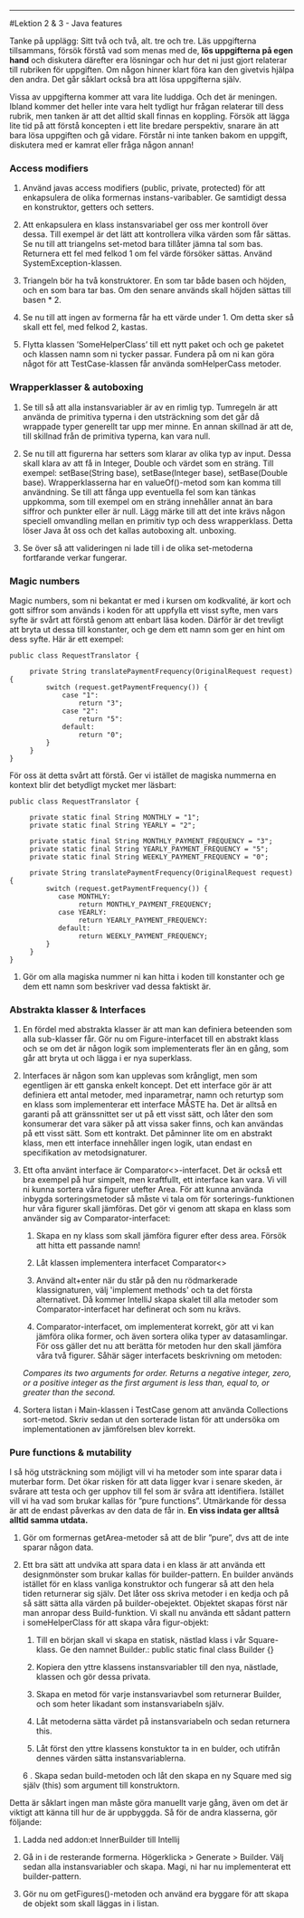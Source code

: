 ----
#Lektion 2 & 3 - Java features

Tanke på upplägg: Sitt två och två, alt. tre och tre. Läs uppgifterna tillsammans, försök förstå vad som menas med de, **lös uppgifterna på egen hand** och diskutera därefter era lösningar och hur det ni just gjort relaterar till rubriken för uppgiften. Om någon hinner klart föra kan den givetvis hjälpa den andra. Det går såklart också bra att lösa uppgifterna själv.

Vissa av uppgifterna kommer att vara lite luddiga. Och det är meningen. Ibland kommer det heller inte vara helt tydligt hur frågan relaterar till dess rubrik, men tanken är att det alltid skall finnas en koppling. Försök att lägga lite tid på att förstå koncepten i ett lite bredare perspektiv, snarare än att bara lösa uppgiften och gå vidare. Förstår ni inte tanken bakom en uppgift, diskutera med er kamrat eller fråga någon annan!

### Access modifiers
1. Använd javas access modifiers (public, private, protected) för att enkapsulera de olika formernas instans-varibabler. Ge samtidigt dessa en konstruktor, getters och setters.

2. Att enkapsulera en klass instansvariabel ger oss mer kontroll över dessa. Till exempel är det lätt att kontrollera vilka värden som får sättas. Se nu till att triangelns set-metod bara tillåter jämna tal som bas. Returnera ett fel med felkod 1 om fel värde försöker sättas. Använd SystemException-klassen.

3. Triangeln bör ha två konstruktorer. En som tar både basen och höjden, och en som bara tar bas. Om den senare används skall höjden sättas till basen * 2.

4. Se nu till att ingen av formerna får ha ett värde under 1. Om detta sker så skall ett fel, med felkod 2, kastas.

5. Flytta klassen ’SomeHelperClass’ till ett nytt paket och och ge paketet och klassen namn som ni tycker passar. Fundera på om ni kan göra något för att TestCase-klassen får använda somHelperCass metoder.

### Wrapperklasser & autoboxing
1. Se till så att alla instansvariabler är av en rimlig typ. Tumregeln är att använda de primitiva typerna i den utsträckning som det går då wrappade typer generellt tar upp mer minne. En annan skillnad är att de, till skillnad från de primitiva typerna, kan vara null.

2. Se nu till att figurerna har setters som klarar av olika typ av input. Dessa skall klara av att få in Integer, Double och värdet som en sträng. Till exempel: setBase(String base), setBase(Integer base), setBase(Double base). Wrapperklasserna har en valueOf()-metod som kan komma till användning. Se till att fånga upp eventuella fel som kan tänkas uppkomma, som till exempel om en sträng innehåller annat än bara siffror och punkter eller är null. Lägg märke till att det inte krävs någon speciell omvandling mellan en primitiv typ och dess wrapperklass. Detta löser Java åt oss och det kallas autoboxing alt. unboxing.

3. Se över så att valideringen ni lade till i de olika set-metoderna fortfarande verkar fungerar.

### Magic numbers
Magic numbers, som ni bekantat er med i kursen om kodkvalité, är kort och gott siffror som används i koden för att uppfylla ett visst syfte, men vars syfte är svårt att förstå genom att enbart läsa koden. Därför är det trevligt att bryta ut dessa till konstanter, och ge dem ett namn som ger en hint om dess syfte. Här är ett exempel:

    public class RequestTranslator {  
            
         private String translatePaymentFrequency(OriginalRequest request) {
             switch (request.getPaymentFrequency()) {
                 case "1":
                     return "3";
                 case "2":
                     return "5":
                 default:
                     return "0";
             }
         }
    }

För oss ät detta svårt att förstå. Ger vi istället de magiska nummerna en kontext blir det betydligt mycket mer läsbart:

    public class RequestTranslator {        
              
         private static final String MONTHLY = "1";
         private static final String YEARLY = "2";
          
         private static final String MONTHLY_PAYMENT_FREQUENCY = "3";
         private static final String YEARLY_PAYMENT_FREQUENCY = "5";
         private static final String WEEKLY_PAYMENT_FREQUENCY = "0";
     
         private String translatePaymentFrequency(OriginalRequest request) {
             switch (request.getPaymentFrequency()) {
                case MONTHLY:
                     return MONTHLY_PAYMENT_FREQUENCY;
                case YEARLY:
                     return YEARLY_PAYMENT_FREQUENCY:
                default:
                     return WEEKLY_PAYMENT_FREQUENCY;
             }
         }
    }

1. Gör om alla magiska nummer ni kan hitta i koden till konstanter och ge dem ett namn som beskriver vad dessa faktiskt är.

### Abstrakta klasser & Interfaces
1.	En fördel med abstrakta klasser är att man kan definiera beteenden som alla sub-klasser får. Gör nu om Figure-interfacet till en abstrakt klass och se om det är någon logik som implementerats fler än en gång, som går att bryta ut och lägga i er nya superklass.

2. Interfaces är någon som kan upplevas som krångligt, men som egentligen är ett ganska enkelt koncept. Det ett interface gör är att definiera ett antal metoder, med inparametrar, namn och returtyp som en klass som implementerar ett interface MÅSTE ha. Det är alltså en garanti på att gränssnittet ser ut på ett visst sätt, och låter den som konsumerar det vara säker på att vissa saker finns, och kan användas på ett visst sätt. Som ett kontrakt. Det påminner lite om en abstrakt klass, men ett interface innehåller ingen logik, utan endast en specifikation av metodsignaturer.

3. Ett ofta använt interface är Comparator<>-interfacet. Det är också ett bra exempel på hur simpelt, men kraftfullt, ett interface kan vara. Vi vill ni kunna sortera våra figurer utefter Area. För att kunna använda inbygda sorteringsmetoder så måste vi tala om för sorterings-funktionen hur våra figurer skall jämföras. Det gör vi genom att skapa en klass som använder sig av Comparator-interfacet:
   
    1. Skapa en ny klass som skall jämföra figurer efter dess area. Försök att hitta ett passande namn!
   
    2. Låt klassen implementera interfacet Comparator<>
   
    3. Använd alt+enter när du står på den nu rödmarkerade klassignaturen, välj 'implement methods' och ta det första alternativet. Då kommer IntelliJ skapa skalet till alla metoder som Comparator-interfacet har definerat och som nu krävs.
   
    4. Comparator-interfacet, om implementerat korrekt, gör att vi kan jämföra olika former, och även sortera olika typer av datasamlingar. För oss gäller det nu att berätta för metoden hur den skall jämföra våra två figurer. Såhär säger interfacets beskrivning om metoden:
    
    _Compares its two arguments for order. Returns a negative integer, zero, or a positive integer as the first argument is less than, equal to, or greater than the second._
   
 5. Sortera listan i Main-klassen i TestCase genom att använda Collections sort-metod. Skriv sedan ut den sorterade listan för att undersöka om implementationen av jämförelsen blev korrekt.


### Pure functions & mutability
I så hög utsträckning som möjligt vill vi ha metoder som inte sparar data i muterbar form. Det ökar risken för att data ligger kvar i senare skeden, är svårare att testa och ger upphov till fel som är svåra att identifiera. Istället vill vi ha vad som brukar kallas för ”pure functions”. Utmärkande för dessa är att de endast påverkas av den data de får in. **En viss indata ger alltså alltid samma utdata.**

1. Gör om formernas getArea-metoder så att de blir ”pure”, dvs att de inte sparar någon data.

2. Ett bra sätt att undvika att spara data i en klass är att använda ett designmönster som brukar kallas för builder-pattern. En builder används istället för en klass vanliga konstruktor och fungerar så att den hela tiden returnerar sig själv. Det låter oss skriva metoder i en kedja och på så sätt sätta alla värden på builder-obejektet. Objektet skapas först när man anropar dess Build-funktion.
Vi skall nu använda ett sådant pattern i someHelperClass för att skapa våra figur-objekt:
    1.	Till en början skall vi skapa en statisk, nästlad klass i vår Square-klass. Ge den namnet Builder.:
    public static final class Builder {}
    
    2.	Kopiera den yttre klassens instansvariabler till den nya, nästlade, klassen och gör dessa privata.
    
    3.	Skapa en metod för varje instansvariavbel som returnerar Builder, och som heter likadant som instansvariabeln själv.
    
    4.	Låt metoderna sätta värdet på instansvariabeln och sedan returnera this.
    
    5.	Låt först den yttre klassens konstuktor ta in en bulder, och utifrån dennes värden sätta instansvariablerna.
    
    6 .	Skapa sedan build-metoden och låt den skapa en ny Square med sig själv (this) som argument till konstruktorn.

Detta är såklart ingen man måste göra manuellt varje gång, även om det är viktigt att känna till hur de är uppbyggda. Så för de andra klasserna, gör följande:
1. Ladda ned addon:et InnerBuilder till Intellij

2. Gå in i de resterande formerna. Högerklicka > Generate > Builder. Välj sedan alla instansvariabler och skapa. Magi, ni har nu implementerat ett builder-pattern.

3. Gör nu om getFigures()-metoden och använd era byggare för att skapa de objekt som skall läggas in i listan.

